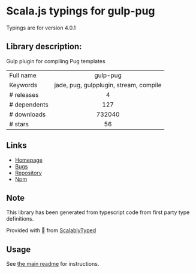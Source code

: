 
# Scala.js typings for gulp-pug

Typings are for version 4.0.1

## Library description:
Gulp plugin for compiling Pug templates

|                    |                 |
| ------------------ | :-------------: |
| Full name          | gulp-pug |
| Keywords           | jade, pug, gulpplugin, stream, compile |
| # releases         | 4 |
| # dependents       | 127 |
| # downloads        | 732040 |
| # stars            | 56 |

## Links
- [Homepage](https://github.com/gulp-community/gulp-pug#readme)
- [Bugs](https://github.com/gulp-community/gulp-pug/issues)
- [Repository](https://github.com/gulp-community/gulp-pug)
- [Npm](https://www.npmjs.com/package/gulp-pug)
    


## Note
This library has been generated from typescript code from first party type definitions.

Provided with :purple_heart: from [ScalablyTyped](https://github.com/oyvindberg/ScalablyTyped)

## Usage
See [the main readme](../../readme.md) for instructions.


